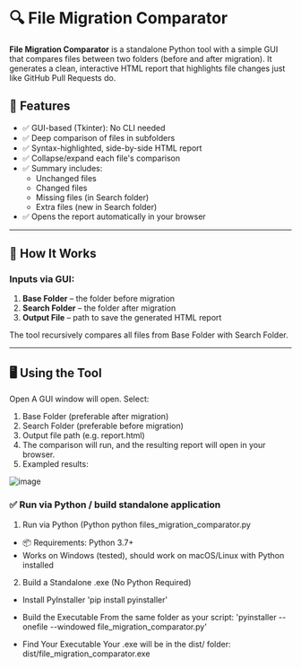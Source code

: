 # 🔍 File Migration Comparator

**File Migration Comparator** is a standalone Python tool with a simple GUI that compares files between two folders (before and after migration). It generates a clean, interactive HTML report that highlights file changes just like GitHub Pull Requests do.

## 🚀 Features

- ✅ GUI-based (Tkinter): No CLI needed
- ✅ Deep comparison of files in subfolders
- ✅ Syntax-highlighted, side-by-side HTML report
- ✅ Collapse/expand each file's comparison
- ✅ Summary includes:
  - Unchanged files
  - Changed files
  - Missing files (in Search folder)
  - Extra files (new in Search folder)
- ✅ Opens the report automatically in your browser

---

## 📂 How It Works

### **Inputs via GUI:**
1. **Base Folder** – the folder before migration
2. **Search Folder** – the folder after migration
3. **Output File** – path to save the generated HTML report

The tool recursively compares all files from Base Folder with Search Folder.

---

## 🖥️ Using the Tool
Open 
A GUI window will open. Select:
1. Base Folder (preferable after migration)
2. Search Folder (preferable before migration)
3. Output file path (e.g. report.html)
4. The comparison will run, and the resulting report will open in your browser.
5. Exampled results:
   
![image](https://github.com/user-attachments/assets/b53b6ce1-0411-4ec3-8288-c91ad168f2bb)


### ✅ Run via Python / build standalone application

1. Run via Python (Python 
python files_migration_comparator.py

- 📦 Requirements: Python 3.7+
- Works on Windows (tested), should work on macOS/Linux with Python installed

2. Build a Standalone .exe (No Python Required)

- Install PyInstaller
'pip install pyinstaller'

- Build the Executable
From the same folder as your script:
'pyinstaller --onefile --windowed file_migration_comparator.py'
- Find Your Executable
Your .exe will be in the dist/ folder:
dist/file_migration_comparator.exe
